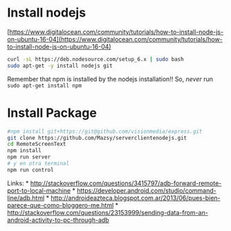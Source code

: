 # Install nodejs
[https://www.digitalocean.com/community/tutorials/how-to-install-node-js-on-ubuntu-16-04](https://www.digitalocean.com/community/tutorials/how-to-install-node-js-on-ubuntu-16-04)

```bash
curl -sL https://deb.nodesource.com/setup_6.x | sudo bash
sudo apt-get -y install nodejs git
```

Remember that npm is installed by the nodejs installation!!
So, _never_ run `sudo apt-get install npm`

# Install Package
```bash
#npm install git+https://git@github.com/visionmedia/express.git
git clone https://github.com/Mazsy/serverclientenodejs.git
cd RemoteScreenText
npm install
npm run server
# y en otra terminal
npm run control
```

Links:
    * http://stackoverflow.com/questions/3415797/adb-forward-remote-port-to-local-machine
    * https://developer.android.com/studio/command-line/adb.html
    * http://androideazteca.blogspot.com.ar/2013/06/pues-bien-parece-que-como-bloggero-me.html
    * http://stackoverflow.com/questions/23153999/sending-data-from-an-android-activity-to-pc-through-adb
